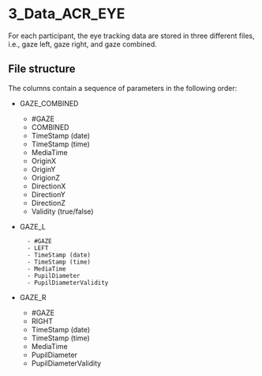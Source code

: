 # 3_Data_ACR_EYE

For each participant, the eye tracking data are stored in three different files, i.e., gaze left, gaze right, and gaze combined.

	
## File structure 

The columns contain a sequence of parameters in the following order:

* GAZE_COMBINED

	- #GAZE
	- COMBINED
	- TimeStamp (date)
	- TimeStamp (time)
	- MediaTime
	- OriginX
	- OriginY
	- OrigionZ
	- DirectionX
	- DirectionY
	- DirectionZ
	- Validity (true/false)

* GAZE_L

		- #GAZE
		- LEFT
		- TimeStamp (date)
		- TimeStamp (time)
		- MediaTime
		- PupilDiameter
		- PupilDiameterValidity
	
* GAZE_R

	- #GAZE
	- RIGHT
	- TimeStamp (date)
	- TimeStamp (time)
	- MediaTime
	- PupilDiameter
	- PupilDiameterValidity
